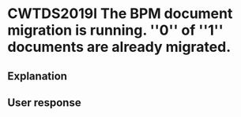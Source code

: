 # CWTDS2019I The BPM document migration is running. ''0'' of ''1'' documents are already migrated.

## Explanation

## User response
